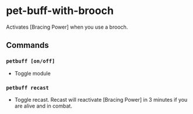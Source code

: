 # pet-buff-with-brooch
Activates [Bracing Power] when you use a brooch.

## Commands
### `petbuff [on/off]`
- Toggle module

### `petbuff recast`
- Toggle recast. Recast will reactivate [Bracing Power] in 3 minutes if you are alive and in combat.
